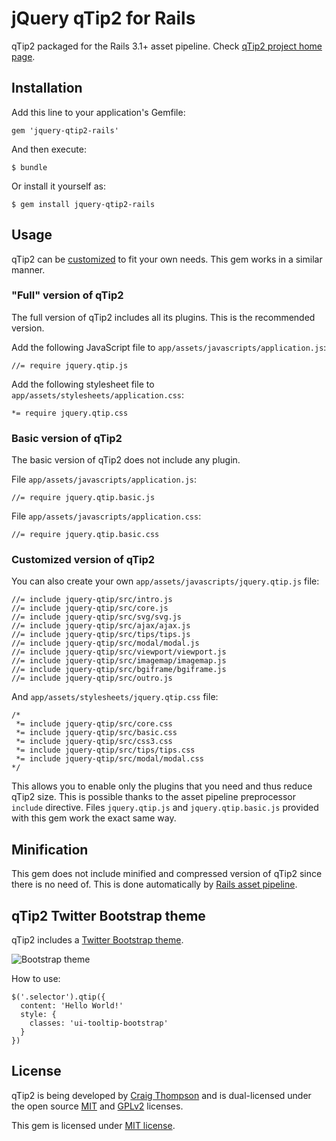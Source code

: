 # jQuery qTip2 for Rails

qTip2 packaged for the Rails 3.1+ asset pipeline.
Check [qTip2 project home page](http://craigsworks.com/projects/qtip2/).

## Installation

Add this line to your application's Gemfile:

    gem 'jquery-qtip2-rails'

And then execute:

    $ bundle

Or install it yourself as:

    $ gem install jquery-qtip2-rails

## Usage

qTip2 can be [customized](http://craigsworks.com/projects/qtip2/download/) to fit your own needs.
This gem works in a similar manner.

### "Full" version of qTip2

The full version of qTip2 includes all its plugins. This is the recommended version.

Add the following JavaScript file to `app/assets/javascripts/application.js`:

    //= require jquery.qtip.js

Add the following stylesheet file to `app/assets/stylesheets/application.css`:

    *= require jquery.qtip.css

### Basic version of qTip2

The basic version of qTip2 does not include any plugin.

File `app/assets/javascripts/application.js`:

    //= require jquery.qtip.basic.js

File `app/assets/javascripts/application.css`:

    //= require jquery.qtip.basic.css

### Customized version of qTip2

You can also create your own `app/assets/javascripts/jquery.qtip.js` file:

    //= include jquery-qtip/src/intro.js
    //= include jquery-qtip/src/core.js
    //= include jquery-qtip/src/svg/svg.js
    //= include jquery-qtip/src/ajax/ajax.js
    //= include jquery-qtip/src/tips/tips.js
    //= include jquery-qtip/src/modal/modal.js
    //= include jquery-qtip/src/viewport/viewport.js
    //= include jquery-qtip/src/imagemap/imagemap.js
    //= include jquery-qtip/src/bgiframe/bgiframe.js
    //= include jquery-qtip/src/outro.js

And `app/assets/stylesheets/jquery.qtip.css` file:

    /*
     *= include jquery-qtip/src/core.css
     *= include jquery-qtip/src/basic.css
     *= include jquery-qtip/src/css3.css
     *= include jquery-qtip/src/tips/tips.css
     *= include jquery-qtip/src/modal/modal.css
    */

This allows you to enable only the plugins that you need and thus reduce qTip2 size.
This is possible thanks to the asset pipeline preprocessor `include` directive.
Files `jquery.qtip.js` and `jquery.qtip.basic.js` provided with this gem work the exact same way.

## Minification

This gem does not include minified and compressed version of qTip2 since there is no need of.
This is done automatically by [Rails asset pipeline](http://guides.rubyonrails.org/asset_pipeline.html).

## qTip2 Twitter Bootstrap theme

qTip2 includes a [Twitter Bootstrap theme](http://craigsworks.com/projects/qtip2/docs/style/#classes).

![Bootstrap theme](http://img11.hostingpics.net/pics/628782qtip2bootstrap2.png)

How to use:

    $('.selector').qtip({
      content: 'Hello World!'
      style: {
        classes: 'ui-tooltip-bootstrap'
      }
    })

## License

qTip2 is being developed by [Craig Thompson](http://craigsworks.com/) and is dual-licensed
under the open source [MIT](http://en.wikipedia.org/wiki/MIT_License) and
[GPLv2](http://en.wikipedia.org/wiki/MIT_License) licenses.

This gem is licensed under [MIT license](https://raw.github.com/tkrotoff/jquery-qtip2-rails/master/LICENSE).
